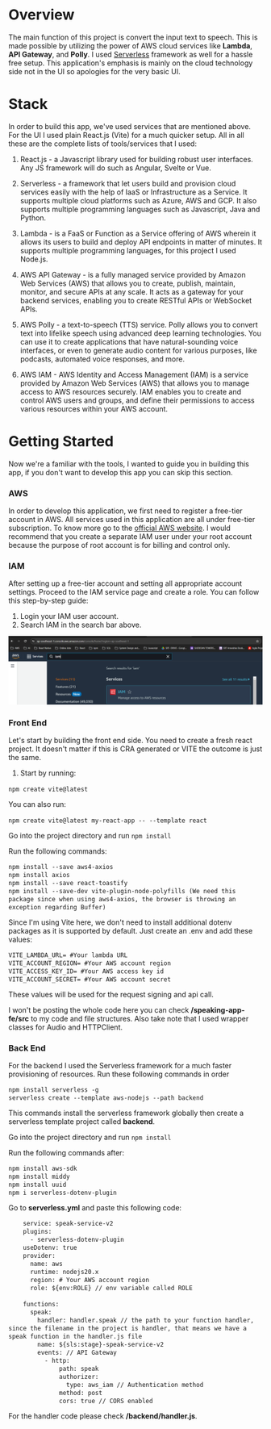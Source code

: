 # Overview
The main function of this project is convert the input text to speech. This is made possible by utilizing the power of AWS cloud services like **Lambda**, **API Gateway**, and **Polly**. I used [Serverless](https://www.serverless.com) framework as well for a hassle free setup. This application's emphasis is mainly on the cloud technology side not in the UI so apologies for the very basic UI.

# Stack
In order to build this app, we've used services that are mentioned above. For the UI I used plain React.js (Vite) for a much quicker setup. All in all these are the complete lists of tools/services that I used:

1. React.js - a Javascript library used for building robust user interfaces. Any JS framework will do such as Angular, Svelte or Vue.

2. Serverless - a framework that let users build and provision cloud services easily with the help of IaaS or Infrastructure as a Service. It supports multiple cloud platforms such as Azure, AWS and GCP. It also supports multiple programming languages such as Javascript, Java and Python.

3. Lambda - is a FaaS or Function as a Service offering of AWS wherein it allows its users to build and deploy API endpoints in matter of minutes. It supports multiple programming languages, for this project I used Node.js.

4. AWS API Gateway - is a fully managed service provided by Amazon Web Services (AWS) that allows you to create, publish, maintain, monitor, and secure APIs at any scale. It acts as a gateway for your backend services, enabling you to create RESTful APIs or WebSocket APIs.

5. AWS Polly - a text-to-speech (TTS) service. Polly allows you to convert text into lifelike speech using advanced deep learning technologies. You can use it to create applications that have natural-sounding voice interfaces, or even to generate audio content for various purposes, like podcasts, automated voice responses, and more.

6. AWS IAM - AWS Identity and Access Management (IAM) is a service provided by Amazon Web Services (AWS) that allows you to manage access to AWS resources securely. IAM enables you to create and control AWS users and groups, and define their permissions to access various resources within your AWS account.

# Getting Started
Now we're a familiar with the tools, I wanted to guide you in building this app, if you don't want to develop this app you can skip this section.

### AWS
In order to develop this application, we first need to register a free-tier account in AWS. All services used in this application are all under free-tier subscription. To know more go to the [official AWS website](https://aws.amazon.com/free/?gclid=Cj0KCQiAtOmsBhCnARIsAGPa5ybwSQhUI5GawhCJHxsMKy_QGknZmLZ3En2ioEMyI8pWO0hQIoZx_FkaAh_JEALw_wcB&trk=f42fef03-b1e6-4841-b001-c44b4eccaf41&sc_channel=ps&ef_id=Cj0KCQiAtOmsBhCnARIsAGPa5ybwSQhUI5GawhCJHxsMKy_QGknZmLZ3En2ioEMyI8pWO0hQIoZx_FkaAh_JEALw_wcB:G:s&s_kwcid=AL!4422!3!637354294251!e!!g!!aws%20sign%20up!19044205571!139090166850&all-free-tier.sort-by=item.additionalFields.SortRank&all-free-tier.sort-order=asc&awsf.Free%20Tier%20Types=*all&awsf.Free%20Tier%20Categories=*all). I would recommend that you create a separate IAM user under your root account because the purpose of root account is for billing and control only.

### IAM
After setting up a free-tier account and setting all appropriate account settings. Proceed to the IAM service page and create a role. You can follow this step-by-step guide:
1. Login your IAM user account.
2. Search IAM in the search bar above.

![iam-search](assets/iam-1.PNG)


### Front End
Let's start by building the front end side. You need to create a fresh react project. It doesn't matter if this is CRA generated or VITE the outcome is just the same.

1. Start by running:

`npm create vite@latest`

You can also run:

`npm create vite@latest my-react-app -- --template react`

Go into the project directory and run `npm install`

Run the following commands:

    npm install --save aws4-axios
    npm install axios
    npm install --save react-toastify
    npm install --save-dev vite-plugin-node-polyfills (We need this package since when using aws4-axios, the browser is throwing an exception regarding Buffer)

Since I'm using Vite here, we don't need to install additional dotenv packages as it is supported by default. Just create an .env and add these values:

    VITE_LAMBDA_URL= #Your lambda URL
    VITE_ACCOUNT_REGION= #Your AWS account region
    VITE_ACCESS_KEY_ID= #Your AWS access key id
    VITE_ACCOUNT_SECRET= #Your AWS account secret
    
These values will be used for the request signing and api call.

I won't be posting the whole code here you can check **/speaking-app-fe/src** to my code and file structures. Also take note that I used wrapper classes for Audio and HTTPClient.

### Back End
For the backend I used the Serverless framework for a much faster provisioning of resources. Run these following commands in order

    npm install serverless -g
    serverless create --template aws-nodejs --path backend
    
This commands install the serverless framework globally then create a serverless template project called **backend**.

Go into the project directory and run `npm install`

Run the following commands after:

    npm install aws-sdk
    npm install middy
    npm install uuid
    npm i serverless-dotenv-plugin

Go to **serverless.yml** and paste this following code:

```
    service: speak-service-v2
    plugins:
      - serverless-dotenv-plugin
    useDotenv: true
    provider:
      name: aws
      runtime: nodejs20.x
      region: # Your AWS account region
      role: ${env:ROLE} // env variable called ROLE
          
    functions:
      speak:
        handler: handler.speak // the path to your function handler, since the filename in the project is handler, that means we have a speak function in the handler.js file
        name: ${sls:stage}-speak-service-v2
        events: // API Gateway
          - http: 
              path: speak
              authorizer:
                type: aws_iam // Authentication method
              method: post
              cors: true // CORS enabled
```

For the handler code please check **/backend/handler.js**.
